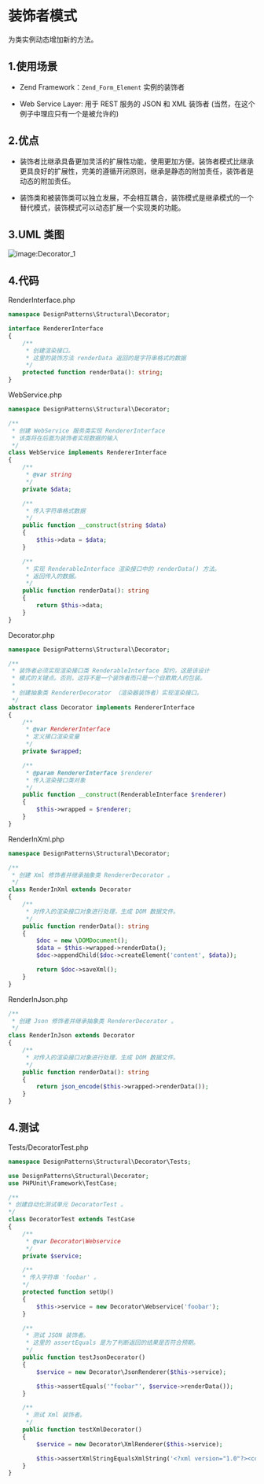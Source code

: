# 装饰者模式

为类实例动态增加新的方法。

## 1.使用场景

+ Zend Framework：`Zend_Form_Element` 实例的装饰者

+ Web Service Layer: 用于 REST 服务的 JSON 和 XML 装饰者 (当然，在这个例子中理应只有一个是被允许的)

## 2.优点

+ 装饰者比继承具备更加灵活的扩展性功能，使用更加方便。装饰者模式比继承更具良好的扩展性，完美的遵循开闭原则，继承是静态的附加责任，装饰者是动态的附加责任。

+ 装饰类和被装饰类可以独立发展，不会相互耦合，装饰模式是继承模式的一个替代模式，装饰模式可以动态扩展一个实现类的功能。

## 3.UML 类图

![image:Decorator_1](https://github.com/TomatoZ7/notes-of-tz/blob/master/Programming/DesignPatterns/images/Decorator_1.jpg)

## 4.代码

RenderInterface.php

```php
namespace DesignPatterns\Structural\Decorator;

interface RendererInterface
{
    /**
     * 创建渲染接口。
     * 这里的装饰方法 renderData 返回的是字符串格式的数据
     */
    protected function renderData(): string;
}
```

WebService.php

```php
namespace DesignPatterns\Structural\Decorator;

/**
 * 创建 WebService 服务类实现 RendererInterface
 * 该类将在后面为装饰者实现数据的输入
 */
class WebService implements RendererInterface
{
    /**
     * @var string
     */
    private $data;

    /**
     * 传入字符串格式数据
     */
    public function __construct(string $data) 
    {
        $this->data = $data;
    }

    /**
     * 实现 RenderableInterface 渲染接口中的 renderData() 方法。
     * 返回传入的数据。
     */
    public function renderData(): string
    {
        return $this->data;
    }
}
```

Decorator.php

```php
namespace DesignPatterns\Structural\Decorator;

/**
 * 装饰者必须实现渲染接口类 RenderableInterface 契约，这是该设计
 * 模式的关键点。否则，这将不是一个装饰者而只是一个自欺欺人的包装。
 * 
 * 创建抽象类 RendererDecorator （渲染器装饰者）实现渲染接口。
 */
abstract class Decorator implements RendererInterface
{
    /**
     * @var RendererInterface
     * 定义接口渲染变量
     */
    private $wrapped;

    /**
     * @param RendererInterface $renderer
     * 传入渲染接口类对象
     */
    public function __construct(RenderableInterface $renderer)
    {
        $this->wrapped = $renderer;
    }
}
```

RenderInXml.php

```php
namespace DesignPatterns\Structural\Decorator;

/**
 * 创建 Xml 修饰者并继承抽象类 RendererDecorator 。
 */
class RenderInXml extends Decorator
{
    /**
     * 对传入的渲染接口对象进行处理，生成 DOM 数据文件。
     */
    public function renderData(): string
    {
        $doc = new \DOMDocument();
        $data = $this->wrapped->renderData();
        $doc->appendChild($doc->createElement('content', $data));

        return $doc->saveXml();
    }
}
```

RenderInJson.php

```php
/**
 * 创建 Json 修饰者并继承抽象类 RendererDecorator 。
 */
class RenderInJson extends Decorator
{
    /**
     * 对传入的渲染接口对象进行处理，生成 DOM 数据文件。
     */
    public function renderData(): string
    {
        return json_encode($this->wrapped->renderData());
    }
}
```

## 4.测试

Tests/DecoratorTest.php

```php
namespace DesignPatterns\Structural\Decorator\Tests;

use DesignPatterns\Structural\Decorator;
use PHPUnit\Framework\TestCase;

/**
* 创建自动化测试单元 DecoratorTest 。
*/
class DecoratorTest extends TestCase
{
    /**
     * @var Decorator\Webservice
     */
    private $service;

    /** 
    * 传入字符串 'foobar' 。
    */
    protected function setUp()
    {
        $this->service = new Decorator\Webservice('foobar');
    }

    /**
     * 测试 JSON 装饰者。
     * 这里的 assertEquals 是为了判断返回的结果是否符合预期。
     */
    public function testJsonDecorator()
    {
        $service = new Decorator\JsonRenderer($this->service);

        $this->assertEquals('"foobar"', $service->renderData());
    }

    /**
     * 测试 Xml 装饰者。
     */
    public function testXmlDecorator()
    {
        $service = new Decorator\XmlRenderer($this->service);

        $this->assertXmlStringEqualsXmlString('<?xml version="1.0"?><content>foobar</content>', $service->renderData());
    }
}
```